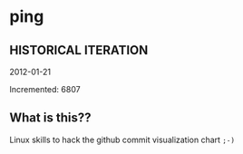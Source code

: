 # ping

## HISTORICAL ITERATION
2012-01-21

Incremented: 6807

## What is this?? 
Linux skills to hack the github commit visualization chart `;-)`
